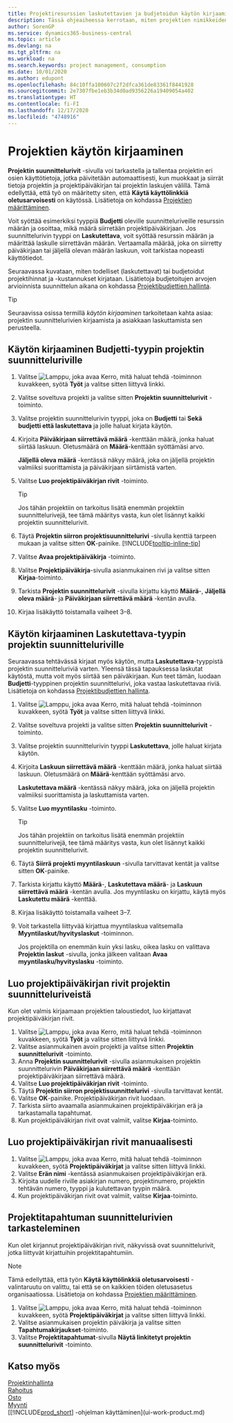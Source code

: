```yaml
---
title: Projektiresurssien laskutettavien ja budjetoidun käytön kirjaaminen| Microsoft Docs
description: Tässä ohjeaiheessa kerrotaan, miten projektien nimikkeiden tai resurssien kulutus tai käyttö tallennetaan projektinhallinnan helpottamiseksi.
author: SorenGP
ms.service: dynamics365-business-central
ms.topic: article
ms.devlang: na
ms.tgt_pltfrm: na
ms.workload: na
ms.search.keywords: project management, consumption
ms.date: 10/01/2020
ms.author: edupont
ms.openlocfilehash: 84c10ffa100607c2f2dfca361de83361f8441928
ms.sourcegitcommit: 2e7307fbe1eb3b34d0ad9356226a19409054a402
ms.translationtype: HT
ms.contentlocale: fi-FI
ms.lasthandoff: 12/17/2020
ms.locfileid: "4748916"
---
```

# <a name="record-usage-for-jobs"></a>Projektien käytön kirjaaminen

**Projektin suunnittelurivit** -sivulla voi tarkastella ja tallentaa projektin eri osien käyttötietoja, jotka päivitetään automaattisesti, kun muokkaat ja siirrät tietoja projektin ja projektipäiväkirjan tai projektin laskujen välillä. Tämä edellyttää, että työ on määritetty siten, että **Käytä käyttölinkkiä oletusarvoisesti** on käytössä. Lisätietoja on kohdassa [Projektien määrittäminen](projects-how-setup-jobs.md).  

Voit syöttää esimerkiksi tyyppiä **Budjetti** oleville suunnitteluriveille resurssin määrän ja osoittaa, mikä määrä siirretään projektipäiväkirjaan. Jos suunnittelurivin tyyppi on **Laskutettava**, voit syöttää resurssin määrän ja määrittää laskulle siirrettävän määrän. Vertaamalla määrää, joka on siirretty päiväkirjaan tai jäljellä olevan määrän laskuun, voit tarkistaa nopeasti käyttötiedot.

Seuraavassa kuvataan, miten todelliset (laskutettavat) tai budjetoidut projektihinnat ja -kustannukset kirjataan. Lisätietoja budjetoitujen arvojen arvioinnista suunnittelun aikana on kohdassa [Projektibudjettien hallinta](projects-how-manage-budgets.md).  

> [!TIP]
> Seuraavissa osissa termillä *käytön kirjaaminen* tarkoitetaan kahta asiaa: projektin suunnittelurivien kirjaamista ja asiakkaan laskuttamista sen perusteella.

## <a name="to-record-usage-for-a-job-planning-line-of-type-budget"></a>Käytön kirjaaminen Budjetti-tyypin projektin suunnitteluriville

1. Valitse ![Lamppu, joka avaa Kerro, mitä haluat tehdä -toiminnon](media/ui-search/search_small.png "Kerro, mitä haluat tehdä") kuvakkeen, syötä **Työt** ja valitse sitten liittyvä linkki.  
2. Valitse soveltuva projekti ja valitse sitten **Projektin suunnittelurivit** -toiminto.
3. Valitse projektin suunnittelurivin tyyppi, joka on **Budjetti** tai **Sekä budjetti että laskutettava** ja jolle haluat kirjata käytön.
4. Kirjoita **Päiväkirjaan siirrettävä määrä** -kenttään määrä, jonka haluat siirtää laskuun. Oletusmäärä on **Määrä**-kenttään syöttämäsi arvo.

    **Jäljellä oleva määrä** -kentässä näkyy määrä, joka on jäljellä projektin valmiiksi suorittamista ja päiväkirjaan siirtämistä varten.  
5. Valitse **Luo projektipäiväkirjan rivit** -toiminto.

    > [!TIP]
    > Jos tähän projektiin on tarkoitus lisätä enemmän projektiin suunnittelurivejä, tee tämä määritys vasta, kun olet lisännyt kaikki projektin suunnittelurivit.
6. Täytä **Projektin siirron projektisuunnittelurivi** -sivulla kenttiä tarpeen mukaan ja valitse sitten **OK**-painike. [!INCLUDE[tooltip-inline-tip](includes/tooltip-inline-tip_md.md)]
7. Valitse **Avaa projektipäiväkirja** -toiminto.  
8. Valitse **Projektipäiväkirja**-sivulla asianmukainen rivi ja valitse sitten **Kirjaa**-toiminto.
9. Tarkista **Projektin suunnittelurivit** -sivulla kirjattu käyttö **Määrä**-, **Jäljellä oleva määrä**- ja **Päiväkirjaan siirrettävä määrä** -kentän avulla.  
10. Kirjaa lisäkäyttö toistamalla vaiheet 3–8.  

## <a name="to-record-usage-for-a-job-planning-line-of-type-billable"></a>Käytön kirjaaminen Laskutettava-tyypin projektin suunnitteluriville

Seuraavassa tehtävässä kirjaat myös käytön, mutta **Laskutettava**-tyyppistä projektin suunnitteluriviä varten. Yleensä tässä tapauksessa laskutat käytöstä, mutta voit myös siirtää sen päiväkirjaan. Kun teet tämän, luodaan **Budjetti**-tyyppinen projektin suunnittelurivi, joka vastaa laskutettavaa riviä. Lisätietoja on kohdassa [Projektibudjettien hallinta](projects-how-manage-budgets.md).

1. Valitse ![Lamppu, joka avaa Kerro, mitä haluat tehdä -toiminnon](media/ui-search/search_small.png "Kerro, mitä haluat tehdä") kuvakkeen, syötä **Työt** ja valitse sitten liittyvä linkki.
2. Valitse soveltuva projekti ja valitse sitten **Projektin suunnittelurivit** -toiminto.  
3. Valitse projektin suunnittelurivin tyyppi **Laskutettava**, jolle haluat kirjata käytön.
4. Kirjoita **Laskuun siirrettävä määrä** -kenttään määrä, jonka haluat siirtää laskuun. Oletusmäärä on **Määrä**-kenttään syöttämäsi arvo.

    **Laskutettava määrä** -kentässä näkyy määrä, joka on jäljellä projektin valmiiksi suorittamista ja laskuttamista varten.  
5. Valitse **Luo myyntilasku** -toiminto.

    > [!TIP]
    > Jos tähän projektiin on tarkoitus lisätä enemmän projektiin suunnittelurivejä, tee tämä määritys vasta, kun olet lisännyt kaikki projektin suunnittelurivit.
6. Täytä **Siirrä projekti myyntilaskuun** -sivulla tarvittavat kentät ja valitse sitten **OK**-painike.
7. Tarkista kirjattu käyttö **Määrä**-, **Laskutettava määrä**- ja **Laskuun siirrettävä määrä** -kentän avulla. Jos myyntilasku on kirjattu, käytä myös **Laskutettu määrä** -kenttää.
8. Kirjaa lisäkäyttö toistamalla vaiheet 3–7.  
9. Voit tarkastella liittyvää kirjattua myyntilaskua valitsemalla **Myyntilaskut/hyvityslaskut** -toiminnon.  

    Jos projektilla on enemmän kuin yksi lasku, oikea lasku on valittava **Projektin laskut** -sivulla, jonka jälkeen valitaan **Avaa myyntilasku/hyvityslasku** -toiminto.  

## <a name="to-create-job-journal-lines-from-job-planning-lines"></a>Luo projektipäiväkirjan rivit projektin suunnitteluriveistä

Kun olet valmis kirjaamaan projektien taloustiedot, luo kirjattavat projektipäiväkirjan rivit.

1. Valitse ![Lamppu, joka avaa Kerro, mitä haluat tehdä -toiminnon](media/ui-search/search_small.png "Kerro, mitä haluat tehdä") kuvakkeen, syötä **Työt** ja valitse sitten liittyvä linkki.  
2. Valitse asianmukainen avoin projekti ja valitse sitten **Projektin suunnittelurivit** -toiminto.  
3. Anna **Projektin suunnittelurivit** -sivulla asianmukaisen projektin suunnittelurivin **Päiväkirjaan siirrettävä määrä** -kenttään projektipäiväkirjaan siirrettävä määrä.  
4. Valitse **Luo projektipäiväkirjan rivit** -toiminto.
5. Täytä **Projektin siirron projektisuunnittelurivi** -sivulla tarvittavat kentät.  
6. Valitse **OK**-painike. Projektipäiväkirjan rivit luodaan.
7. Tarkista siirto avaamalla asianmukainen projektipäiväkirjan erä ja tarkastamalla tapahtumat.  
8. Kun projektipäiväkirjan rivit ovat valmiit, valitse **Kirjaa**-toiminto.  

## <a name="to-create-job-journal-lines-manually"></a>Luo projektipäiväkirjan rivit manuaalisesti

1. Valitse ![Lamppu, joka avaa Kerro, mitä haluat tehdä -toiminnon](media/ui-search/search_small.png "Kerro, mitä haluat tehdä") kuvakkeen, syötä **Projektipäiväkirjat** ja valitse sitten liittyvä linkki.  
2. Valitse **Erän nimi** -kentässä asianmukaisen projektipäiväkirjan erä.  
3. Kirjoita uudelle riville asiakirjan numero, projektinumero, projektin tehtävän numero, tyyppi ja kulutettavan tyypin määrä.  
4. Kun projektipäiväkirjan rivit ovat valmiit, valitse **Kirjaa**-toiminto.  

## <a name="to-review-planning-lines-for-a-job-ledger-entry"></a>Projektitapahtuman suunnittelurivien tarkasteleminen

Kun olet kirjannut projektipäiväkirjan rivit, näkyvissä ovat suunnittelurivit, jotka liittyvät kirjattuihin projektitapahtumiin.

> [!NOTE]  
> Tämä edellyttää, että työn **Käytä käyttölinkkiä oletusarvoisesti** -valintaruutu on valittu, tai että se on kaikkien töiden oletusasetus organisaatiossa. Lisätietoja on kohdassa [Projektien määrittäminen](projects-how-setup-jobs.md).  

1. Valitse ![Lamppu, joka avaa Kerro, mitä haluat tehdä -toiminnon](media/ui-search/search_small.png "Kerro, mitä haluat tehdä") kuvakkeen, syötä **Projektipäiväkirjat** ja valitse sitten liittyvä linkki.  
2. Valitse asianmukaisen projektin päiväkirja ja valitse sitten **Tapahtumakirjaukset**-toiminto.  
3. Valitse **Projektitapahtumat**-sivulla **Näytä linkitetyt projektin suunnittelurivit** -toiminto.

## <a name="see-also"></a>Katso myös
[Projektinhallinta](projects-manage-projects.md)  
[Rahoitus](finance.md)  
[Osto](purchasing-manage-purchasing.md)         
[Myynti](sales-manage-sales.md)      
[[!INCLUDE[prod_short](includes/prod_short.md)] -ohjelman käyttäminen](ui-work-product.md)  
